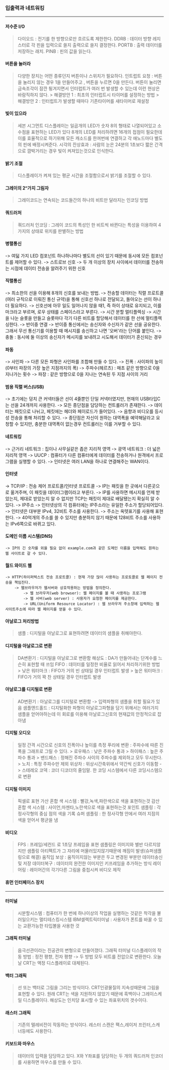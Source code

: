 ### 입출력과 네트워킹

---
#### 저수준 I/O 
  > 다이오드 : 전기를 한 방향으로만 흐르도록 제한한다.
  > DDRB : 데이터 방향 레지스터로 각 핀을 입력으로 쓸지 출력으로 쓸지 결정한다.
  > PORTB : 출력 데이터를 저장하는 래치.
  > PINB : 핀의 값을 읽는다.

#### 버튼을 눌러라
  > 다양한 장치는 어떤 종류던지 버튼이나 스위치가 필요하다.
  > 인트럽트 요청 : 버튼을 눌리지 않는 경우 1을 만들어주고 , 버튼을 누르면 0을 만든다. 
  > 버튼이 눌리면 금속조각이 잠깐 튕겨지면서 인터럽트가 여러 번 발생할 수 있는데 이런 현상은 바람직하지 않다.
    > 해결방안 1 : 최초의 인터럽트시 타이머를 설정하는 방법
    > 해결방안 2 : 인터럽트가 발생할 때마다 기존타이머를 새타이머로 재설정
    
#### 빛이 있으라
  > 세븐 시그먼트 디스플레이는 일곱개의 LED가 숫자 8의 형태로 나열되어있고 소수점을 표현하는 LED가 있다
  > 8개의 LED를 처리하려면 16개의 접점이 필요한데 이를 효율적으로 하기위해 모든 캐소드를 한꺼번에 연결하고 각 애노드마다 별도의 핀에 배정시켜준다.
  > 시각의 잔상효과 : 사람의 눈은 24분의 1초보다 짧은 간격으로 깜박거리는 경우 빛이 켜져있는것으로 인식한다.
 
#### 밝기 조절
  > 디스플레이가 켜져 있는 평균 시간을 조절함으로서 밝기를 조절할 수 있다.

#### 그레이의 2ⁿ가지 그림자
  > 그레이코드는 연속되는 코드들간의 하나의 비트만 달라지는 인코딩 방법
 
#### 쿼드러처
  > 쿼드러처 인코딩 : 그레이 코드의 특성인 한 비트씩 바뀐다는 특성을 이용하여 4가지의 상태로 위치를 판별하는 방법

#### 병렬통신
-> 여덟 가지 LED 컴포넌트 하나하나마다 별도의 선이 있기 때문에 동시에 모든 컴포넌트를 제어할 수 있다.
-> 스트로브 신호
    -> 두 개 이상의 장치 사이에서 데이터를 전송하는 시점에 데이터 전송을 알려주기 위한 신호
    
#### 직렬통신
-> 최소한의 선을 이용해 8개의 신호를 보내는 방법.
-> 전송할 데이터는 직렬 프로트콜(여러 규칙으로 이뤄진 통신 규약)을 통해 신호선 하나로 전달되고, 돌아오는 선이 하나 더 필요하다.
-> 신호선에 아무 일도 일어나지 않을 때1, 즉 하이 상태로 유지되고, 이를 마크라고 부르며, 로우 상태를 스페이스라고 부른다.
-> 시간 분할 멀티플렉싱
    -> 시간을 나눈 슬롯을 만들고 슬롯마다 각기 다른 비트를 할당해서 데이터를 한 선에 멀티플렉싱한다.
-> 반이중 연결
    -> 반이중 통신에서는 송신자와 수신자가 같은 선을 공유한다. 그래서 무선 통신기를 이용할 때 메시지를 송신하고 나면 '오버'라는 단어를 붙인다.
    -> 충돌 : 동시에 둘 이상의 송신자가 메시지를 보내려고 시도해서 데이터가 혼신되는 경우

#### 파동
-> 사인파
    -> 다른 모든 파형은 사인파를 조합해 만들 수 있다.
    -> 진폭 : 사이파의 높이(0부터 파장의 가장 높은 지점까지의 폭)
    -> 주파수(헤르츠) : 매초 같은 방향으로 0을 지나가는 횟수
    -> 파장 : 같은 방향으로 0을 지나는 연속된 두 지점 사이의 거리

#### 범용 직렬 버스(USB)
-> 초기에는 덩치 큰 커넥터들은 선이 4줄뿐인 단일 커넥터였지만, 현재의 USB타입C는 선을 24개까지 사용한다.
-> 모든 종단점을 담당하는 컨트롤러가 존재한다.
-> 데이터는 패킷으로 나뉘고, 페킷에는 헤더와 페이로드가 들어있다.
-> 음향과 비디오를 등시성 전송을 통해 처리할 수 있다.
-> 종단점은 자신이 원하는 대역폭을 예약해달라고 요청할 수 있지만, 충분한 대역폭이 없는경우 컨트롤러는 이를 거부할 수 있다.

#### 네트워킹
-> 근거리 네트워크 : 집이나 사무실같은 좁은 지리적 영역
-> 광역 네트워크 : 더 넓은 지리적 영역
-> UUCP : 컴퓨터가 다른 컴퓨터에게 데이터를 전송하거나 원격에서 프로그램을 실행할 수 있다.
-> 인터넷은 여러 LAN을 하나로 연결해주는 WAN이다.

#### 인터넷
-> TCP/IP : 전송 제어 프로트콜/인터넷 프로트콜
    -> IP는 패킷을 한 곳에서 다른곳으로 옮겨주며, 이 패킷을 데이터그램이라고 부른다.
    -> IP를 사용하면 메시지를 언제 받았는지, 제대로 받았는지 알 수 없지만 TCP는 패킷이 제대로 배달됐는지 확실히 알 수 있다.
-> IP주소
    -> 인터넷상의 각 컴퓨터에는 IP주소라는 유일한 주소가 할당되어있다.
    -> 인터넷은 대부분 IPv4, 32비트 주소를 사용한다.
        -> 주소는 옥텟표기를 사용해 표현한다.
        -> 40억개의 주소를 쓸 수 있지만 충분하지 않기 때문에 128비트 주소를 사용하는 IPv6쪽으로 바뀌고 있다.
    
#### 도메인 이름 시스템(DNS)
    -> IP의 긴 숫자를 외울 필요 없이 example.com과 같은 도메인 이름을 입력해도 원하는 웹 사이트로 갈 수 있다.

#### 월드 와이드 웹
    -> HTTP(하이퍼텍스트 전송 프로트콜) : 현재 가장 많이 사용하는 프로토콜로 웹 페이지 전송을 책임진다.
        -> 웹브라우저가 웹서버와 상호작용하는 방법을 정의한다.
            -> 웹 브라우저(web browser): 웹 페이지를 볼 때 사용하는 프로그램
            -> 웹 서버(web server) : 사용자가 요청한 페이지를 제공한다.
            -> URL(Uniform Resource Locator) : 웹 브라우저 주소창에 입력하는 웹 사이트주소에 따라 웹 페이지를 얻을 수 있다. 
            
#### 아날로그 처리방법
  > 샘플 : 디지털을 아날로그로 표현하려면 데이터의 샘플을 취해야한다.

#### 디지털을 아날로그로 변환
  > DA변환기 : 디지털을 아날로그로 변환함
  > 해상도 : DA가 만들어내는 단계수를 느슨히 표현할 때 쓰임
  > FIFO : 데이터를 일정한 비율로 읽어서 처리하기위한 방법
    > 낮은 워터마크 : FIFO가 거의 빈 상태일 경우 인터럽트 발생
    > 높은 워터마크 : FIFO가 거의 꽉 찬 상태일 경우 인터럽트 발생
  
#### 아날로그를 디지털로 변환
  > AD변환기 : 아날로그를 디지털로 변환함 -> 입력파형의 샘플을 취할 필요가 있음
  > 샘플앤드홀드 : 디지털화한 파형이 아날로그파형을 담기 위해서는 여러가지 샘플을 얻어야하는데 이 회로를 이용해 아날로그신호의 현재값의 안정적으로 잡아냄

#### 디지털 오디오
  > 일정 간격 시간으로 신호의 진폭이나 높이를 측정
  > 푸리에 변환 : 주파수에 따른 진폭을 그래프로 그릴 수 있다.
    > 로우패스 : 낮은 주파수 통과
    > 하이패스 : 높은 주파수 통과
    > 밴드패스 : 정해진 주파수 사이의 주파수를 제외하고 모두 무시한다.
    > 노치 : 특정 주파수만 제외
 > 위상차 : 위상시간축위에서 약간씩 신호가 이동함 -> 스테레오 
 > 코덱 : 코더 디코더의 줄임말. 한 코딩 시스템에서 다른 코딩시스템으로 변환

#### 디지털 이미지
  > 픽셀로 표현 
  > 가산 혼합 색 시스템 : 빨강,녹색,파란색으로 색을 표현하는것
  > 감산 혼합 색 시스템 : 사이언,마젠타,노란색으로 색을 표현하는것
  > 포인트 샘플링 : 각 정사각형의 중심 점의 색을 기록
  > 슈퍼 샘플링 : 한 정사각형 안에서 여러 지점의 색을 얻어서 평균을 냄

#### 비디오
  > FPS : 프레임/세컨드 로 1초당 프레임을 표현
  > 샘플링은 이미지와 별반 다르지않지만 샘플링 아티펙트가 그 자리에 머물러있지않기때문에 깨짐이 발생(슈퍼샘플링으로 해결)
  > 움직임 보상 : 움직이지않는 부분은 두고 변경된 부분만 데이터송신 및 저장
  > 데이터복구 : 데이터의 완전한 이미지인 키프레임을 추가하는 방식
  > 레이어링 : 레이어간의 각기다른 그림을 중첩시켜 비디오 제작

#### 휴먼 인터페이스 장치
---
#### 터미널
  > 시분할시스템 : 컴퓨터가 한 번에 하나이상의 작업을 실행하는 것같은 착각을 불러일으키는 멀티테스킹시스템
  > IBM셀렉트릭터미널 : 사용자가 폰트를 바꿀 수 있는 교환가능한 타입볼을 사용한 것

#### 그래픽 터미널
  > 음극선관이라는 진공관의 변형으로 만들어졌다.
  > 그래픽 터미널 디스플레이의 작동 방법 : 정전 평향, 전자 평향 -> 두 방법 모두 비트를 전압으로 변환한다.
  > 오늘날 CRT는 액정 디스플레이로 대체된다.

#### 백터 그래픽
  > 선 또는 백터로 그림을 그리는 방식이다.
  > CRT인광물질의 지속성때문에 그림을 표현할 수 있다.
  > 원래 CRT는 색을 지원하지 않았기 때문에 흑백이나 그레이스케일 디스플레이다.
  > 해상도는 인치당 표시할 수 있는 좌표위치의 갯수이다.

#### 래스터 그래픽
  > 기존의 텔레비전이 작동하는 방식이다.
  > 레스터 스캔은 팩스,레이저 프린터,스캐너등에도 사용한다.

#### 키보드와 마우스
  > 데이터의 입력을 담당하고 있다.
  > X와 Y좌표를 담당하는 두 개의 쿼드러처 인코더를 사용하면 마우스를 만들 수 있다.
 



